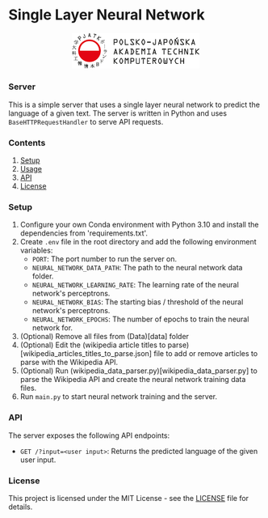 # Single Layer Neural Network

<div align="center">

<img src="../static/pjatk_logo.png" width="50%"></img>

</div>

### Server

This is a simple server that uses a single layer neural network to predict the language of a given text. The server is written in Python and uses `BaseHTTPRequestHandler` to serve API requests.

### Contents

1. [Setup](#setup)
2. [Usage](#usage)
3. [API](#api)
4. [License](#license)

### Setup

1. Configure your own Conda environment with Python 3.10 and install the dependencies from 'requirements.txt'.
2. Create `.env` file in the root directory and add the following environment variables:
   - `PORT`: The port number to run the server on.
   - `NEURAL_NETWORK_DATA_PATH`: The path to the neural network data folder.
   - `NEURAL_NETWORK_LEARNING_RATE`: The learning rate of the neural network's perceptrons.
   - `NEURAL_NETWORK_BIAS`: The starting bias / threshold of the neural network's perceptrons.
   - `NEURAL_NETWORK_EPOCHS`: The number of epochs to train the neural network for.
3. (Optional) Remove all files from (Data)[data] folder
4. (Optional) Edit the (wikipedia article titles to parse)[wikipedia_articles_titles_to_parse.json] file to add or remove articles to parse with the Wikipedia API.
5. (Optional) Run (wikipedia_data_parser.py)[wikipedia_data_parser.py] to parse the Wikipedia API and create the neural network training data files.
6. Run `main.py` to start neural network training and the server.

### API

The server exposes the following API endpoints:

- `GET /?input=<user input>`: Returns the predicted language of the given user input.

### License

This project is licensed under the MIT License - see the [LICENSE](LICENSE) file for details.
